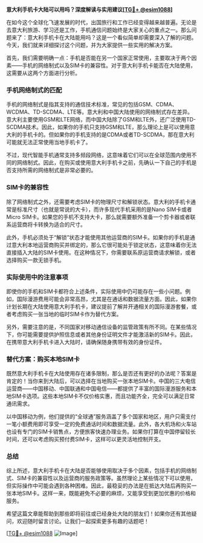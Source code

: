 **意大利手机卡大陆可以用吗？深度解读与实用建议[[TG💪+ @esim1088](https://t.me/s/esim1088)]**

在如今这个全球化飞速发展的时代，出国旅行和工作已经变得越来越普遍。无论是去意大利旅游、学习还是工作，手机通信问题始终是大家关心的重点之一。那么问题来了：意大利手机卡在大陆能用吗？这是一个看似简单却需要深入了解的问题。今天，我们就来详细探讨这个问题，并为大家提供一些实用的解决方案。

首先，我们需要明确一点：手机是否能在另一个国家正常使用，主要取决于两个因素——手机的网络制式以及SIM卡的兼容性。对于意大利手机卡能否在大陆使用，这需要从这两个方面进行分析。

### 手机网络制式的匹配

手机的网络制式是指其支持的通信技术标准，常见的包括GSM、CDMA、WCDMA、TD-SCDMA、LTE等。意大利和中国大陆使用的网络制式存在差异。意大利主要使用GSM和LTE网络，而中国大陆除了GSM和LTE外，还广泛使用TD-SCDMA技术。因此，如果你的手机只支持GSM和LTE，那么理论上是可以使用意大利的手机卡的。但如果你的手机支持的是CDMA或者TD-SCDMA，那在意大利可能就无法正常使用当地手机卡了。

不过，现代智能手机通常支持多频段网络，这意味着它们可以在全球范围内使用不同的网络制式。因此，在购买或使用意大利手机卡之前，先确认一下自己的手机是否支持所需的网络制式是非常必要的。

### SIM卡的兼容性

除了网络制式之外，还需要考虑SIM卡的物理尺寸和解锁状态。意大利的手机卡通常是标准尺寸（也就是常说的大卡），而许多现代手机采用的是Nano SIM卡或者Micro SIM卡。如果您的手机不支持大卡，那么就需要额外准备一个剪卡器或者联系运营商将卡转换为适合的尺寸。

此外，手机必须处于“解锁”状态才能使用其他运营商的SIM卡。如果你的手机是通过意大利本地运营商购买并绑定的，那么它很可能处于锁定状态，这意味着你无法直接插入大陆的SIM卡使用。在这种情况下，你需要联系原运营商请求解锁，或者选择购买一款无锁手机。

### 实际使用中的注意事项

即使你的手机和SIM卡都符合上述条件，实际使用中仍可能存在一些小问题。例如，国际漫游费用可能会非常高昂，尤其是在通话和数据流量方面。因此，如果你计划长期在大陆使用意大利手机卡，建议提前了解并开通相关的国际漫游套餐，或者考虑购买一张当地的临时SIM卡作为替代方案。

另外，需要注意的是，不同国家对移动通信设备的监管政策有所不同。在某些情况下，你可能需要提供护照信息或者其他身份证明文件才能激活新的SIM卡。因此，在携带意大利手机卡进入大陆时，请确保随身携带有效的身份证件。

### 替代方案：购买本地SIM卡

既然意大利手机卡在大陆使用存在诸多限制，那么是否还有更好的办法呢？答案是肯定的！当你来到大陆后，可以选择在当地购买一张本地SIM卡。中国的三大电信运营商——中国移动、中国联通和中国电信——都提供了丰富的国际漫游服务和本地SIM卡选项。这些本地SIM卡不仅价格实惠，而且功能齐全，完全可以满足日常通讯需求。

以中国移动为例，他们提供的“全球通”服务涵盖了多个国家和地区，用户只需支付一笔小额费用即可享受一定的免费通话时间和数据流量。此外，各大机场和火车站也设有专门的SIM卡销售点，方便旅客快速办理业务。如果你打算在中国停留较长时间，还可以考虑购买预付费SIM卡，这样可以更灵活地控制开支。

### 总结

综上所述，意大利手机卡在大陆是否能够使用取决于多个因素，包括手机的网络制式、SIM卡的兼容性以及运营商的服务政策等。虽然理论上某些情况下可以使用，但实际操作中可能会遇到各种困难。因此，最稳妥的办法是在抵达大陆后再购买一张本地SIM卡。这样一来，既能避免不必要的麻烦，又能享受到更加优惠的价格和服务。

希望这篇文章能帮助到那些即将前往或已经身处大陆的朋友们！如果你还有其他疑问，欢迎随时留言讨论。让我们一起探索更多有趣的话题吧！

[[TG💪+ @esim1088](https://t.me/s/esim1088) ![Image](https://i.postimg.cc/4NQfJmqS/Snipaste-2025-05-13-00-14-12.png)]